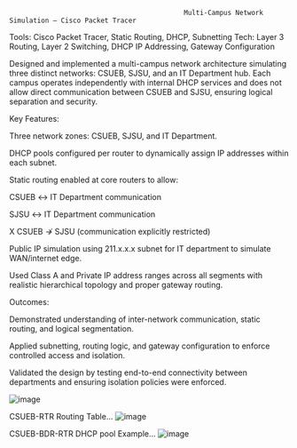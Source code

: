                                                 Multi-Campus Network Simulation – Cisco Packet Tracer
                                                
Tools: Cisco Packet Tracer, Static Routing, DHCP, Subnetting
Tech: Layer 3 Routing, Layer 2 Switching, DHCP IP Addressing, Gateway Configuration

Designed and implemented a multi-campus network architecture simulating three distinct networks: CSUEB, SJSU, and an IT Department hub. Each campus operates independently with internal DHCP services and does not allow direct communication between CSUEB and SJSU, ensuring logical separation and security.

Key Features:

  Three network zones: CSUEB, SJSU, and IT Department.

  DHCP pools configured per router to dynamically assign IP addresses within each subnet.

  Static routing enabled at core routers to allow:

  CSUEB ↔ IT Department communication

  SJSU ↔ IT Department communication

  X CSUEB ↛ SJSU (communication explicitly restricted)

  Public IP simulation using 211.x.x.x subnet for IT department to simulate WAN/internet edge.

  Used Class A and Private IP address ranges across all segments with realistic hierarchical topology and proper gateway routing.

Outcomes:

  Demonstrated understanding of inter-network communication, static routing, and logical segmentation.

  Applied subnetting, routing logic, and gateway configuration to enforce controlled access and isolation.

  Validated the design by testing end-to-end connectivity between departments and ensuring isolation policies were enforced.

![image](https://github.com/user-attachments/assets/a51d3f49-c17c-4c8f-930c-6d671d806f8c)


CSUEB-RTR Routing Table...
![image](https://github.com/user-attachments/assets/6f907d6a-db82-48dd-891a-70270472ba78)


CSUEB-BDR-RTR DHCP pool Example...
![image](https://github.com/user-attachments/assets/e27e2d6f-1269-45bb-b831-59a8c3655f6c)





